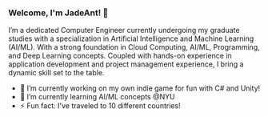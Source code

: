 ### Welcome, I'm JadeAnt! 👋

I’m a dedicated Computer Engineer currently undergoing my graduate studies with a specialization in Artificial Intelligence and Machine Learning (AI/ML). With a strong foundation in Cloud Computing, AI/ML, Programming, and Deep Learning concepts. Coupled with hands-on experience in application development and project management experience, I bring a dynamic skill set to the table.

- 🔭 I’m currently working on my own indie game for fun with C# and Unity!
- 🌱 I’m currently learning AI/ML concepts @NYU
- ⚡ Fun fact: I've traveled to 10 different countries!
  
<!--
**JadeAnt/JadeAnt** is a ✨ _special_ ✨ repository because its `README.md` (this file) appears on your GitHub profile.

Here are some ideas to get you started:

- 👯 I’m looking to collaborate on ...
- 🤔 I’m looking for help with ...
- 💬 Ask me about ...
- 📫 How to reach me: ...
- 😄 Pronouns: ...

-->

